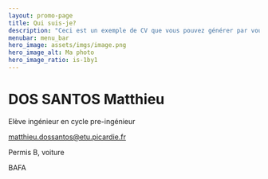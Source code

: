 ```yaml
---
layout: promo-page
title: Qui suis-je?
description: "Ceci est un exemple de CV que vous pouvez générer par vous-même"
menubar: menu_bar
hero_image: assets/imgs/image.png
hero_image_alt: Ma photo
hero_image_ratio: is-1by1
---
```


# DOS SANTOS Matthieu
Elève ingénieur en cycle pre-ingénieur




[matthieu.dossantos@etu.picardie.fr](mailto:Prenom.Nom@xxx.com)


Permis B, voiture

BAFA

